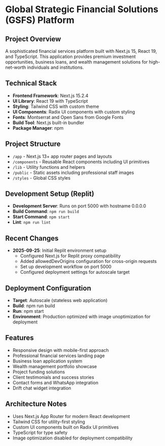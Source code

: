 # Global Strategic Financial Solutions (GSFS) Platform

## Project Overview
A sophisticated financial services platform built with Next.js 15, React 19, and TypeScript. This application provides premium investment opportunities, business loans, and wealth management solutions for high-net-worth individuals and institutions.

## Technical Stack
- **Frontend Framework**: Next.js 15.2.4
- **UI Library**: React 19 with TypeScript
- **Styling**: Tailwind CSS with custom theme
- **UI Components**: Radix UI components with custom styling
- **Fonts**: Montserrat and Open Sans from Google Fonts
- **Build Tool**: Next.js built-in bundler
- **Package Manager**: npm

## Project Structure
- `/app` - Next.js 13+ app router pages and layouts
- `/components` - Reusable React components including UI primitives
- `/lib` - Utility functions and helpers
- `/public` - Static assets including professional staff images
- `/styles` - Global CSS styles

## Development Setup (Replit)
- **Development Server**: Runs on port 5000 with hostname 0.0.0.0
- **Build Command**: `npm run build`
- **Start Command**: `npm start`
- **Lint**: `npm run lint`

## Recent Changes
- **2025-09-25**: Initial Replit environment setup
  - Configured Next.js for Replit proxy compatibility
  - Added allowedDevOrigins configuration for cross-origin requests
  - Set up development workflow on port 5000
  - Configured deployment settings for autoscale target

## Deployment Configuration
- **Target**: Autoscale (stateless web application)
- **Build**: npm run build
- **Run**: npm start
- **Environment**: Production optimized with image unoptimization for deployment

## Features
- Responsive design with mobile-first approach
- Professional financial services landing page
- Business loan application system
- Wealth management portfolio showcase
- Project funding solutions
- Client testimonials and success stories
- Contact forms and WhatsApp integration
- Drift chat widget integration

## Architecture Notes
- Uses Next.js App Router for modern React development
- Tailwind CSS for utility-first styling
- Custom UI components built on Radix UI primitives
- TypeScript for type safety
- Image optimization disabled for deployment compatibility